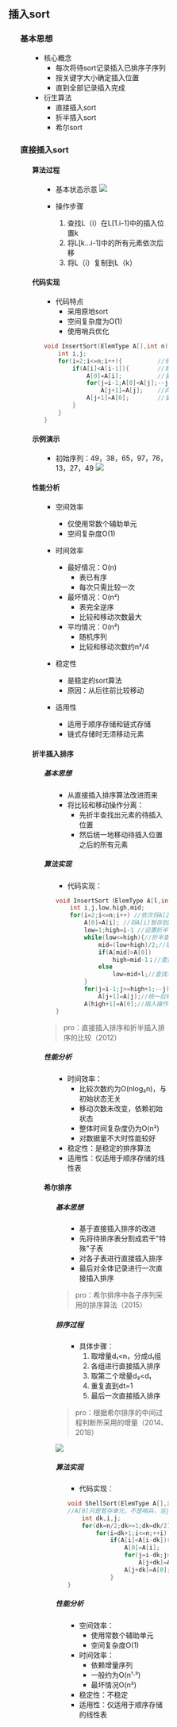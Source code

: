 <div style="float: left; width: 64%; padding: 1%;">

## 插入sort

<ul>

### 基本思想

<ul>

- 核心概念
  - 每次将待sort记录插入已排序子序列
  - 按关键字大小确定插入位置
  - 直到全部记录插入完成
- 衍生算法
  - 直接插入sort
  - 折半插入sort
  - 希尔sort

</ul>

### 直接插入sort

<ul>

#### 算法过程

<ul>

- 基本状态示意
![](https://cdn-mineru.openxlab.org.cn/model-mineru/prod/d25ff3c4c8f034d8e69956e4e46fa3d66458180385b7fec90ac66beacd5b43c8.jpg)  

- 操作步骤
  1. 查找L（i）在L[1.i-1]中的插入位置k
  2. 将L[k...i-1]中的所有元素依次后移
  3. 将L（i）复制到L（k）

</ul>

#### 代码实现

<ul>

- 代码特点
  - 采用原地sort
  - 空间复杂度为O(1)
  - 使用哨兵优化

```C
void InsertSort(ElemType A[],int n){
    int i,j;
    for(i=2;i<=n;i++){          //依次将A[2]~A[n]插入前面已排序列
        if(A[i]<A[i-1]){        //若A[i]关键字小于其前驱，将A[i]插入有序表
            A[0]=A[i];          //复制为哨兵，A[0]不存放元素
            for(j=i-1;A[0]<A[j];--j) //从后往前查找待插入位置
                A[j+1]=A[j];    //向后挪位
            A[j+1]=A[0];        //复制到插入位置
        }
    }
}
```

</ul>

#### 示例演示

<ul>

- 初始序列：49，38，65，97，76，13，27，49
![](https://cdn-mineru.openxlab.org.cn/model-mineru/prod/9f692fcf6091936b992c48b73392b1b8b99439fcc63adb80f34bf4a92dc3a7bc.jpg)  

</ul>

#### 性能分析

<ul>

- 空间效率
  - 仅使用常数个辅助单元
  - 空间复杂度O(1)

- 时间效率
  - 最好情况：O(n)
    - 表已有序
    - 每次只需比较一次
  - 最坏情况：O(n²)
    - 表完全逆序
    - 比较和移动次数最大
  - 平均情况：O(n²)
    - 随机序列
    - 比较和移动次数约n²/4

- 稳定性
  - 是稳定的sort算法
  - 原因：从后往前比较移动

- 适用性
  - 适用于顺序存储和链式存储
  - 链式存储时无须移动元素

</ul>

#### 折半插入排序

<ul>

##### 基本思想

<ul>

- 从直接插入排序算法改进而来
- 将比较和移动操作分离：
  - 先折半查找出元素的待插入位置
  - 然后统一地移动待插入位置之后的所有元素

</ul>

##### 算法实现

<ul>

- 代码实现：

```c
void InsertSort（ElemType A[l,int n){ 
    int i,j,low,high,mid; 
    for(i=2;i<=n;i++) //依次将A[2]~A[n]插入前面的已排序序列
        A[0]=A[i]; //将A[i]暂存到A[0] 
        low=1;high=i-1 //设置折半查找的范围 
        while(low<=high){//折半查找（默认递增有序）
            mid=(low+high)/2;//取中间点
            if(A[mid]>A[0])
                high=mid-1；//查找左半子表
            else
                low=mid+l;//查找右半子表
        }
        for(j=i-1;j>=high+1;--j)
            A[j+1]=A[j];//统一后移元素，空出插入位置
        A[high+1]=A[0];//插入操作
}
```

</ul>

> pro：直接插入排序和折半插入排序的比较（2012）  

##### 性能分析

<ul>

- 时间效率：
  - 比较次数约为O(nlog₂n)，与初始状态无关
  - 移动次数未改变，依赖初始状态
  - 整体时间复杂度仍为O(n²)
  - 对数据量不大时性能较好
- 稳定性：是稳定的排序算法
- 适用性：仅适用于顺序存储的线性表

</ul>

#### 希尔排序

<ul>

##### 基本思想

<ul>

- 基于直接插入排序的改进
- 先将待排序表分割成若干"特殊"子表
- 对各子表进行直接插入排序
- 最后对全体记录进行一次直接插入排序

</ul>

> pro：希尔排序中各子序列采用的排序算法（2015）  

##### 排序过程

<ul>

- 具体步骤：
  1. 取增量d₁<n，分成d₁组
  2. 各组进行直接插入排序
  3. 取第二个增量d₂<d₁
  4. 重复直到dt=1
  5. 最后一次直接插入排序

</ul>

> pro：根据希尔排序的中间过程判断所采用的增量（2014、2018）  

![](https://cdn-mineru.openxlab.org.cn/model-mineru/prod/fed15f10d006d56734ed7a4ea13576087c06e17f9b076afa8e5ea4725e0fb071.jpg)  

##### 算法实现

<ul>

- 代码实现：

```c
void ShellSort(ElemType A[],int n){
//A[0]只是暂存单元，不是哨兵，当j<=0时，插入位置已到
    int dk,i,j;
    for(dk=n/2;dk>=1;dk=dk/2)            //增量变化（无统一规定）
        for(i=dk+1;i<=n;++i)
            if(A[i]<A[i-dk]){            //需将 A[i] 插入有序增量子表
                A[0]=A[i];               //暂存在 A[0]
                for(j=i-dk;j>0&&A[0]<A[j];j-=dk)
                    A[j+dk]=A[j];        //记录后移，查找插入的位置
                A[j+dk]=A[0];            //插入
            }
}
```
</ul>

##### 性能分析

<ul>

- 空间效率：
  - 使用常数个辅助单元
  - 空间复杂度O(1)
- 时间效率：
  - 依赖增量序列
  - 一般约为O(n¹·³)
  - 最坏情况O(n²)
- 稳定性：不稳定
- 适用性：仅适用于顺序存储的线性表

</ul>

</ul>

</ul>


</div>
<div style="float: right; width: 26%; padding: 1%;">

</div>
<div style="clear: both;"></div>
